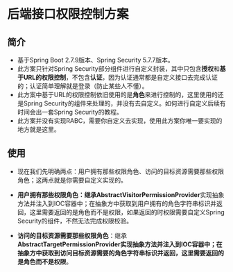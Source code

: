 # 后端接口权限控制方案

## 简介

* 基于Spring Boot 2.7.9版本、Spring Security 5.7.7版本。
* 此方案只针对Spring Security部分组件进行自定义封装，其中只包含**授权**和**基于URL的权限控制**，不包含**认证**，因为认证通常都是自定义接口去完成认证的；认证简单理解就是登录（防止某些人不懂）。
* 此方案中基于URL的权限控制依旧使用的是**角色**来进行控制的，这里使用的还是Spring Security的组件来处理的，并没有去自定义。如何进行自定义后续有时间会出一套Spring Security的教程。
* 此方案并没有实现RABC，需要你自定义去实现，使用此方案你唯一要实现的地方就是这里。

## 使用

* 现在我们先明确两点：用户拥有那些权限角色、访问的目标资源需要那些权限角色；这两点就是你需要自定义实现的。
* **用户拥有那些权限角色：**继承**AbstractVisitorPermissionProvider**实现抽象方法并注入到IOC容器中；在抽象方中获取到用户拥有的角色字符串标识并返回，这里需要返回的是角色而不是权限，如果返回的时权限需要自定义Spring Security的组件，不然无法完成权限校验。

* **访问的目标资源需要那些权限角色**：继承**AbstractTargetPermissionProvider实现抽象方法并注入到IOC容器中；在抽象方中获取到访问目标资源需要的角色字符串标识并返回，这里需要返回的是角色而不是权限**。

  


